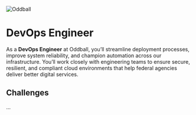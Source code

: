 ![Oddball](https://oddball.io/wp-content/uploads/2024/01/Oddball-Logo-High-Res.png)

# DevOps Engineer

As a **DevOps Engineer** at Oddball, you’ll streamline deployment processes, improve system reliability, and champion automation across our infrastructure. You’ll work closely with engineering teams to ensure secure, resilient, and compliant cloud environments that help federal agencies deliver better digital services.

## Challenges

...
